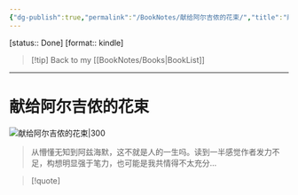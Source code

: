 ```yaml
---
{"dg-publish":true,"permalink":"/BookNotes/献给阿尔吉侬的花束/","title":"献给阿尔吉侬的花束","noteIcon":""}
---
```


[status:: Done]
[format:: kindle]


>[!tip] Back to my [[BookNotes/Books\|BookList]]

---
# 献给阿尔吉侬的花束

![献给阿尔吉侬的花束|300](https://img9.doubanio.com/view/subject/l/public/s28050760.jpg)

> 从懵懂无知到阿兹海默，这不就是人的一生吗。读到一半感觉作者发力不足，构想明显强于笔力，也可能是我共情得不太充分...

>[!quote]


